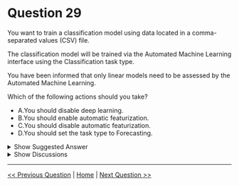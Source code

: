 # Question 29

You want to train a classification model using data located in a comma-separated values (CSV) file.

The classification model will be trained via the Automated Machine Learning interface using the Classification task type.

You have been informed that only linear models need to be assessed by the Automated Machine Learning.

Which of the following actions should you take?

- A.You should disable deep learning.
- B.You should enable automatic featurization.
- C.You should disable automatic featurization.
- D.You should set the task type to Forecasting.

<details>
  <summary>Show Suggested Answer</summary>

<strong>A</strong><br>

</details>

<details>
  <summary>Show Discussions</summary>

<blockquote><p><strong>gaint</strong> <code>(Wed 05 Jan 2022 07:18)</code> - <em>Upvotes: 22</em></p><p>Answer should be A</p></blockquote>
<blockquote><p><strong>lander_c</strong> <code>(Mon 04 Apr 2022 01:53)</code> - <em>Upvotes: 5</em></p><p>Disabling automatic featurization does not cause the models evaluated to be linear only. 
Automatic featurization has the following steps listed https://docs.microsoft.com/en-us/azure/machine-learning/how-to-configure-auto-features#automatic-featurization

The only way to force linear algorithms to be evaluated is to use the blocked algorithms. list.</p></blockquote>

<blockquote><p><strong>phydev</strong> <code>(Sat 20 Jan 2024 13:44)</code> - <em>Upvotes: 20</em></p><p>This was on Exam today (20 July 2023). There was another option to Block all the other algorithms except the linear ones, which I chose as my answer.</p></blockquote>
<blockquote><p><strong>amittal09</strong> <code>(Fri 16 May 2025 06:23)</code> - <em>Upvotes: 2</em></p><p>The goal is to assess only linear models. Deep learning models are non-linear and complex. By disabling deep learning algorithms in the Automated Machine Learning settings, you ensure that only linear models (like Logistic Regression, Linear SVM, etc.) are considered during the model selection process.</p></blockquote>
<blockquote><p><strong>deyoz</strong> <code>(Mon 26 Aug 2024 23:47)</code> - <em>Upvotes: 1</em></p><p>I go for A</p></blockquote>
<blockquote><p><strong>NullVoider_0</strong> <code>(Tue 11 Jun 2024 10:18)</code> - <em>Upvotes: 1</em></p><p>AutoML tries different models and algorithms during the automation and tuning process. If you want to focus only on linear models, you need to limit the scope of algorithms that AutoML considers.</p></blockquote>
<blockquote><p><strong>james2033</strong> <code>(Fri 12 Apr 2024 08:32)</code> - <em>Upvotes: 1</em></p><p>&#x27;Deep learning&#x27; for polynomial model, so &#x27;linear model&#x27; can disable.</p></blockquote>
<blockquote><p><strong>endeesa</strong> <code>(Fri 08 Dec 2023 22:11)</code> - <em>Upvotes: 1</em></p><p>Answer is A</p></blockquote>
<blockquote><p><strong>MarinaMijailovic</strong> <code>(Wed 25 Oct 2023 10:21)</code> - <em>Upvotes: 5</em></p><p>The correct answer is A, as deep learning models are inherently non-linear.</p></blockquote>
<blockquote><p><strong>bvkr</strong> <code>(Thu 28 Sep 2023 15:59)</code> - <em>Upvotes: 2</em></p><p>ChatGPT answer is B:
option B is the most appropriate choice:

B. You should enable automatic featurization.

Enabling automatic featurization will allow the Automated Machine Learning interface to automatically preprocess the CSV data and extract relevant features that are compatible with linear models. Automatic featurization can also handle missing values, categorical variables, and feature scaling, which can be time-consuming and error-prone if done manually.

Disabling deep learning (option A) may be necessary if the dataset is small or if the use of deep learning is not feasible or desired, but it is not relevant to the given scenario. Setting the task type to Forecasting (option D) is also not relevant since the task type has already been specified as Classification. Disabling automatic featurization (option C) may be appropriate if the CSV data has already been preprocessed and feature engineering has been performed manually, but it is not necessary if the CSV data is in its raw form.</p></blockquote>

<blockquote><p><strong>phdykd</strong> <code>(Sun 27 Aug 2023 20:29)</code> - <em>Upvotes: 1</em></p><p>The correct answer is B. You should enable automatic featurization.

Automated Machine Learning (AutoML) is a process that automates various aspects of machine learning, such as data preprocessing, feature engineering, and model selection. It aims to make machine learning more accessible to individuals with limited expertise in data science.

In this scenario, the user has been informed that only linear models need to be assessed. Enabling automatic featurization is important because it will allow the AutoML interface to transform the data and generate additional features that may improve the performance of the linear models.

Disabling automatic featurization (option C) would prevent the AutoML interface from generating additional features, potentially limiting the performance of the linear models. Disabling deep learning (option A) is not necessary since the problem does not involve deep learning models. Setting the task type to Forecasting (option D) is also incorrect since the user has been informed that a classification model needs to be trained.</p></blockquote>

<blockquote><p><strong>mamau</strong> <code>(Sat 12 Aug 2023 06:56)</code> - <em>Upvotes: 2</em></p><p>C. You should disable automatic featurization. Automated Machine Learning (AutoML) provides the ability to automatically engineer features in order to simplify the process of building a machine learning model. However, in this case, the requirements specify that only linear models need to be assessed, so it would be best to disable automatic featurization to ensure that only linear models are considered. This would help ensure that the results are in line with the requirements.</p></blockquote>
<blockquote><p><strong>manuu97</strong> <code>(Fri 16 Jun 2023 13:33)</code> - <em>Upvotes: 1</em></p><p>By exclusion the right answer is A</p></blockquote>
<blockquote><p><strong>lookaaaa</strong> <code>(Tue 23 May 2023 20:14)</code> - <em>Upvotes: 3</em></p><p>featurization has no effect of linear models, so BC are wrong; 
As for D, you should choose classification not forecasting</p></blockquote>
<blockquote><p><strong>JTWang</strong> <code>(Tue 11 Apr 2023 06:19)</code> - <em>Upvotes: 2</em></p><p>The Answer is A.</p></blockquote>
<blockquote><p><strong>synapse</strong> <code>(Mon 12 Sep 2022 10:01)</code> - <em>Upvotes: 3</em></p><p>Without blocking algorithm options, the answer is A.</p></blockquote>
<blockquote><p><strong>RyanTsai</strong> <code>(Sat 19 Mar 2022 10:09)</code> - <em>Upvotes: 2</em></p><p>ans: B. You should enable automatic featurization.</p></blockquote>
<blockquote><p><strong>Mirjalol</strong> <code>(Tue 01 Aug 2023 10:44)</code> - <em>Upvotes: 9</em></p><p>you should be blocked for misleading people</p></blockquote>
<blockquote><p><strong>BenAji</strong> <code>(Thu 10 Feb 2022 08:57)</code> - <em>Upvotes: 6</em></p><p>No right answer, as AML only support an option to &quot;Blocked Algorithm&quot;     https://docs.microsoft.com/en-us/azure/machine-learning/how-to-use-automated-ml-for-ml-models</p></blockquote>

</details>

---

[<< Previous Question](question_28.md) | [Home](../index.md) | [Next Question >>](question_30.md)
